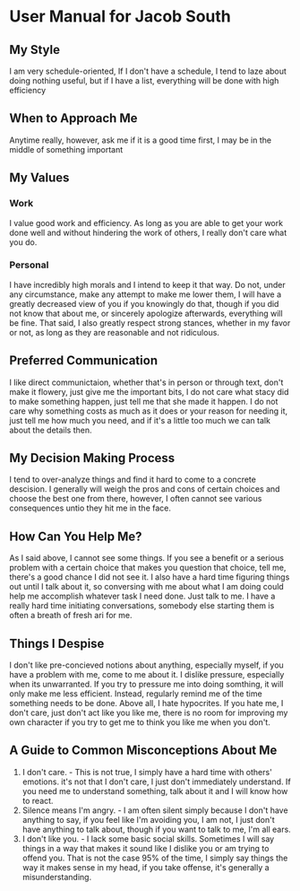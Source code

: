 # User Manual for Jacob South
## My Style
I am very schedule-oriented, If I don't have a schedule, I tend to laze about doing nothing useful, but if I have a list, everything will be done with high efficiency
## When to Approach Me
Anytime really, however, ask me if it is a good time first, I may be in the middle of something important
## My Values
### Work
I value good work and efficiency. As long as you are able to get your work done well and without hindering the work of others, I really don't care what you do.
### Personal
I have incredibly high morals and I intend to keep it that way. Do not, under any circumstance, make any attempt to make me lower them, I will have a greatly decreased view of you if you knowingly do that, though if you did not know that about me, or sincerely apologize afterwards, everything will be fine.
That said, I also greatly respect strong stances, whether in my favor or not, as long as they are reasonable and not ridiculous.
## Preferred Communication
I like direct communictaion, whether that's in person or through text, don't make it flowery, just give me the important bits, I do not care what stacy did to make something happen, just tell me that she made it happen.
I do not care why something costs as much as it does or your reason for needing it, just tell me how much you need, and if it's a little too much we can talk about the details then.
## My Decision Making Process
I tend to over-analyze things and find it hard to come to a concrete descision. I generally will weigh the pros and cons of certain choices and choose the best one from there, however, I often cannot see various consequences untio they hit me in the face.
## How Can You Help Me?
As I said above, I cannot see some things. If you see a benefit or a serious problem with a certain choice that makes you question that choice, tell me, there's a good chance I did not see it. I also have a hard time figuring things out until I talk about it, so conversing with me about what I am doing could help me accomplish whatever task I need done.
Just talk to me. I have a really hard time initiating conversations, somebody else starting them is often a breath of fresh ari for me.
## Things I Despise
I don't like pre-concieved notions about anything, especially myself, if you have a problem with me, come to me about it.
I dislike pressure, especially when its unwarranted. If you try to pressure me into doing somthing, it will only make me less efficient. Instead, regularly remind me of the time something needs to be done. 
Above all, I hate hypocrites. If you hate me, I don't care, just don't act like you like me, there is no room for improving my own character if you try to get me to think you like me when you don't.
## A Guide to Common Misconceptions About Me
1. I don't care. - This is not true, I simply have a hard time with others' emotions. it's not that I don't care, I just don't immediately understand. If you need me to understand something, talk about it and I will know how to react.
2. Silence means I'm angry. - I am often silent simply because I don't have anything to say, if you feel like I'm avoiding you, I am not, I just don't have anything to talk about, though if you want to talk to me, I'm all ears.
3. I don't like you. - I lack some basic social skills. Sometimes I will say things in a way that makes it sound like I dislike you or am trying to offend you. That is not the case 95% of the time, I simply say things the way it makes sense in my head, if you take offense, it's generally a misunderstanding.
